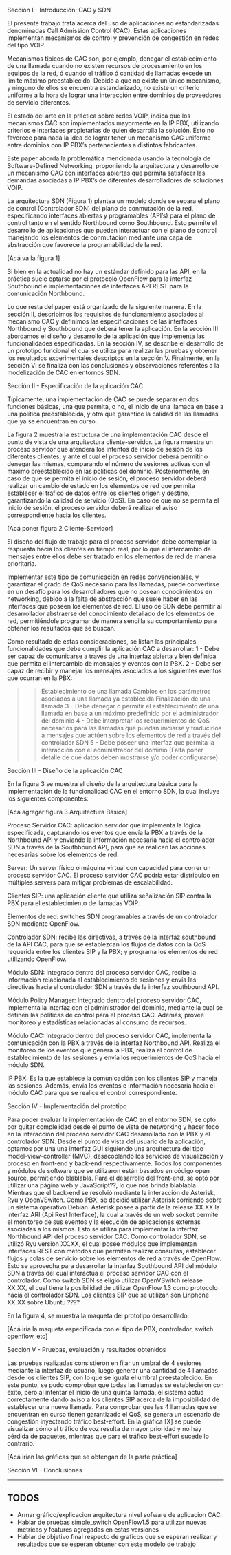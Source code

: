 Sección I - Introducción: CAC y SDN

El presente trabajo trata acerca del uso de aplicaciones no estandarizadas denominadas Call Admission Control (CAC). Estas aplicaciones implementan mecanismos de control y prevención de congestión en redes del tipo VOIP.

Mecanismos típicos de CAC son, por ejemplo, denegar el establecimiento de una llamada cuando no existen recursos de procesamiento en los equipos de la red, ó cuando el tráfico ó cantidad de llamadas excede un límite máximo preestablecido. Debido a que no existe un único mecanismo, y ninguno de ellos se encuentra estandarizado, no existe un criterio uniforme a la hora de lograr una interacción entre dominios de proveedores de servicio diferentes.

El estado del arte en la práctica sobre redes VOIP, indica que los mecanismos CAC son implementados mayormente en la IP PBX, utilizando criterios e interfaces propietarias de quien desarrolla la solución. Esto no favorece para nada la idea de lograr tener un mecanismo CAC uniforme entre dominios con IP PBX’s pertenecientes a distintos fabricantes.

Este paper aborda la problemática mencionada usando la tecnología de Software-Defined Networking, proponiendo la arquitectura y desarrollo de un mecanismo CAC con interfaces abiertas que permita satisfacer las demandas asociadas a IP PBX’s de diferentes desarrolladores de soluciones VOIP.

La arquitectura SDN (Figura 1) plantea un modelo donde se separa el plano de control (Controlador SDN) del plano de conmutación de la red, especificando interfaces abiertas y programables (API’s) para el plano de control tanto en el sentido Northbound como Southbound. Esto permite el desarrollo de aplicaciones que pueden interactuar con el plano de control manejando los elementos de conmutación mediante una capa de abstracción que favorece la programabilidad de la red.

[Acá va la figura 1]

Si bien en la actualidad no hay un estándar definido para las API, en la práctica suele optarse por el protocolo OpenFlow para la interfaz Southbound e implementaciones de interfaces API REST para la comunicación Northbound.

Lo que resta del paper está organizado de la siguiente manera. En la sección II, describimos los requisitos de funcionamiento asociados al mecanismo CAC y definimos las especificaciones de las interfaces Northbound y Southbound que deberá tener la aplicación. En la sección III abordamos el diseño y desarrollo de la aplicación que implementa las funcionalidades especificadas. En la sección IV, se describe el desarrollo de un prototipo funcional el cual se utiliza para realizar las pruebas y obtener los resultados experimentales descriptos en la sección V. Finalmente, en la sección VI se finaliza con las conclusiones y observaciones referentes a la modelización de CAC en entornos SDN.

Sección II - Especificación de la aplicación CAC

Típicamente, una implementación de CAC se puede separar en dos funciones básicas, una que permita, o no, el inicio de una llamada en base a una política preestablecida, y otra que garantice la calidad de las llamadas que ya se encuentran en curso. 

La figura 2 muestra la estructura de una implementación CAC desde el punto de vista de una arquitectura cliente-servidor. La figura muestra un proceso servidor que atenderá los intentos de inicio de sesión de los diferentes clientes, y ante el cual el proceso servidor deberá permitir o denegar las mismas, comparando el número de sesiones activas con el máximo preestablecido en las políticas del dominio. Posteriormente, en caso de que se permita el inicio de sesión, el proceso servidor deberá realizar un cambio de estado en los elementos de red que permita establecer el tráfico de datos entre los clientes origen y destino, garantizando la calidad de servicio (QoS). En caso de que no se permita el inicio de sesión, el proceso servidor deberá realizar el aviso correspondiente hacia los clientes.
 
[Acá poner figura 2 Cliente-Servidor]

El diseño del flujo de trabajo para el proceso servidor, debe contemplar la respuesta hacia los clientes en tiempo real, por lo que el intercambio de mensajes entre ellos debe ser tratado en los elementos de red de manera prioritaria.  

Implementar este tipo de comunicación en redes convencionales, y garantizar el grado de QoS necesario para las llamadas, puede convertirse en un desafío para los desarrolladores que no posean conocimientos en networking, debido a la falta de abstracción que suele haber en las interfaces que poseen los elementos de red. El uso de SDN  debe permitir al desarrollador abstraerse del conocimiento detallado de los elementos de red, permitiéndole programar de manera sencilla su comportamiento para obtener los resultados que se buscan.

Como resultado de estas consideraciones, se listan las principales funcionalidades que debe cumplir la aplicación CAC a desarrollar:
1 -  Debe ser capaz de comunicarse a través de una interfaz abierta y bien definida que permita el intercambio de mensajes y eventos con la PBX. 
2 - Debe ser capaz de recibir y manejar los mensajes asociados a los siguientes eventos que ocurran en la PBX:
>> Establecimiento de una llamada
>> Cambios en los parámetros asociados a una llamada ya establecida
>> Finalización de una llamada
3 - Debe denegar o permitir el establecimiento de una llamada en base a un máximo predefinido por el administrador del dominio
4 - Debe interpretar los requerimientos de QoS necesarios para las llamadas que puedan iniciarse y traducirlos a mensajes que actúen sobre los elementos de red a través del controlador SDN
5 - Debe poseer una interfaz que permita la interacción con el administrador del dominio (Falta poner detalle de qué datos deben mostrarse y/o poder configurarse)

Sección III - Diseño de la aplicación CAC 

En la figura 3 se muestra el diseño de la arquitectura básica para la implementación de la funcionalidad CAC en el entorno SDN, la cual incluye los siguientes componentes:

[Acá agregar figura 3 Arquitectura Básica]

Proceso Servidor CAC: aplicación servidor que implementa la lógica especificada, capturando los eventos que envía la PBX a través de la Northbound API y enviando la información necesaria hacia el controlador SDN a través de la Southbound API, para que se realicen las acciones necesarias sobre los elementos de red.

Server: Un server físico o máquina virtual con capacidad para correr un proceso servidor CAC. El proceso servidor CAC podría estar distribuído en múltiples servers para mitigar problemas de escalabilidad. 

Clientes SIP: una aplicación cliente que utiliza señalización SIP contra la PBX para el establecimiento de llamadas VOIP.

Elementos de red: switches SDN programables a través de un controlador SDN mediante OpenFlow.

Controlador SDN: recibe las directivas, a través de la interfaz southbound de la API CAC,  para que se establezcan los flujos de datos con la QoS requerida entre los clientes SIP y la PBX; y programa los elementos de red utilizando OpenFlow.

Módulo SDN: Integrado dentro del proceso servidor CAC, recibe la información relacionada al establecimiento de sesiones y envía las directivas hacia el controlador SDN a través de la interfaz southbound API.

Módulo Policy Manager: Integrado dentro del proceso servidor CAC, implementa la interfaz con el administrador del dominio, mediante la cual se definen las políticas de control para el proceso CAC. Además, provee monitoreo y estadísticas relacionadas al consumo de recursos.  

Módulo CAC: Integrado dentro del proceso servidor CAC, implementa la comunicación con la PBX a través de la interfaz Northbound API. Realiza el monitoreo de los eventos que genera la PBX,  realiza el control de establecimiento de las sesiones y envía los requerimientos de QoS hacia el módulo SDN.

IP PBX: Es la que establece la comunicación con los clientes SIP y maneja las sesiones. Además, envía los eventos e información necesaria hacia el módulo CAC para que se realice el control correspondiente.

Sección IV - Implementación del prototipo

Para poder evaluar la implementación de CAC en el entorno SDN, se optó por quitar complejidad desde el punto de vista de networking y hacer foco en la interacción del proceso servidor CAC desarrollado con la PBX y el controlador SDN. Desde el punto de vista del usuario de la aplicación, optamos por una una interfaz GUI siguiendo una arquitectura del tipo model-view-controller (MVC), desacoplando los servicios de visualización y proceso en front-end y back-end respectivamente.
Todos los componentes y módulos de software que se utilizaron están basados en código open source, permitiendo blablabla. Para el desarrollo del front-end, se optó por utilizar una página web y JavaScript??, lo que nos brinda blablabla.
Mientras que el back-end se resolvió mediante la interacción de Asterisk, Ryu y OpenVSwitch. 
Como PBX, se decidió utilizar Asterisk corriendo sobre un sistema operativo Debian. Asterisk posee a partir de la release XX.XX la interfaz ARI (Api Rest Interface), la cual a través de un web socket permite el monitoreo de sus eventos y la ejecución de aplicaciones externas asociadas a los mismos. Esto se utiliza para implementar la interfaz Northbound API del proceso servidor CAC.
Como controlador SDN, se utilizó Ryu versión XX.XX, el cual posee módulos que implementan interfaces REST con métodos que permiten realizar consultas, establecer flujos y colas de servicio sobre los elementos de red a través de OpenFlow. Esto se aprovecha para desarrollar la interfaz Southbound API del módulo SDN a través del cual interactúa el proceso servidor CAC con el controlador.
Como switch SDN se eligió utilizar OpenVSwitch release XX.XX, el cual tiene la posibilidad de utilizar OpenFlow 1.3 como protocolo hacia el controlador SDN.
Los clientes SIP que se utilizan son Linphone XX.XX sobre Ubuntu ????

En la figura 4, se muestra la maqueta del prototipo desarrollado:

[Acá iría la maqueta especificada con el tipo de PBX, controlador, switch openflow, etc]


Sección V - Pruebas, evaluación y resultados obtenidos

Las pruebas realizadas consistieron en fijar un umbral de 4 sesiones mediante la interfaz de usuario, luego generar una cantidad de 4 llamadas desde los clientes SIP, con lo que se iguala el umbral preestablecido. En este punto, se pudo comprobar que todas las llamadas se establecieron con éxito, pero al intentar el inicio de una quinta llamada, el sistema actúa correctamente dando aviso a los clientes SIP acerca de la imposibilidad de establecer una nueva llamada.
Para comprobar  que las 4 llamadas que se encuentran en curso tienen garantizado el QoS, se genera un escenario de congestión inyectando tráfico best-effort. En la gráfica [X] se puede visualizar cómo el tráfico de voz resulta de mayor prioridad y no hay pérdida de paquetes, mientras que para el tráfico best-effort sucede lo contrario. 

[Acá irían las gráficas que se obtengan de la parte práctica]


Sección VI - Conclusiones


-----------------------------------------------------------

## TODOS

- Armar gráfico/explicacion arquitectura nivel sofware de aplicacion CAC
- Hablar de pruebas simple_switch OpenFlow1.5 para utilizar nuevas metricas y features agregadas en estas versiones
- Hablar de objetivo final respecto de graficos que se esperan realizar y resultados que se esperan obtener con este modelo de trabajo










    

